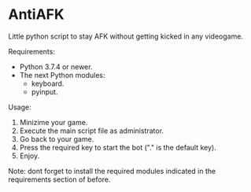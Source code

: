 # AntiAFK

Little python script to stay AFK without getting kicked in any videogame.

Requirements:

- Python 3.7.4 or newer.
- The next Python modules:
  - keyboard.
  - pyinput.

Usage:

1. Minizime your game.
2. Execute the main script file as administrator.
3. Go back to your game.
4. Press the required key to start the bot ("." is the default key).
5. Enjoy.

Note: dont forget to install the required modules indicated in the requirements section of before.
